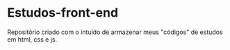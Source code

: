 # Estudos-front-end
Repositório criado com o intuído de armazenar meus "códigos" de estudos em html, css e js.
